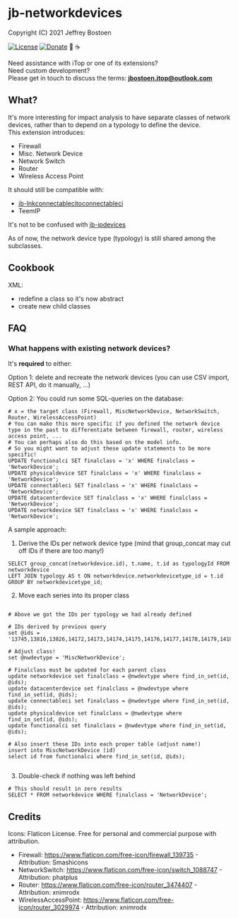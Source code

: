 # jb-networkdevices
Copyright (C) 2021 Jeffrey Bostoen

[![License](https://img.shields.io/github/license/jbostoen/iTop-custom-extensions)](https://github.com/jbostoen/iTop-custom-extensions/blob/master/license.md)
[![Donate](https://img.shields.io/badge/Donate-PayPal-green.svg)](https://www.paypal.me/jbostoen)
🍻 ☕


Need assistance with iTop or one of its extensions?  
Need custom development?  
Please get in touch to discuss the terms: **jbostoen.itop@outlook.com**

## What?
It's more interesting for impact analysis to have separate classes of network devices, rather than to depend on a typology to define the device.  
This extension introduces:

* Firewall
* Misc. Network Device
* Network Switch
* Router
* Wireless Access Point

It should still be compatible with:
* [jb-lnkconnectablecitoconnectableci](https://github.com/jbostoen/itop-jb-lnkconnectablecitoconnectableci)
* TeemIP


It's not to be confused with [jb-ipdevices](https://github.com/jbostoen/itop-jb-ipdevices)

As of now, the network device type (typology) is still shared among the subclasses.

## Cookbook

XML:
* redefine a class so it's now abstract
* create new child classes

## FAQ

### What happens with existing network devices?

It's **required** to either:

Option 1: delete and recreate the network devices (you can use CSV import, REST API, do it manually, ...)


Option 2: You could run some SQL-queries on the database:

```
# x = the target class (Firewall, MiscNetworkDevice, NetworkSwitch, Router, WirelessAccessPoint)
# You can make this more specific if you defined the network device type in the past to differentiate between firewall, router, wireless access point, ...
# You can perhaps also do this based on the model info.
# So you might want to adjust these update statements to be more specific!
UPDATE functionalci SET finalclass = 'x' WHERE finalclass = 'NetworkDevice';
UPDATE physicaldevice SET finalclass = 'x' WHERE finalclass = 'NetworkDevice';
UPDATE connectableci SET finalclass = 'x' WHERE finalclass = 'NetworkDevice';
UPDATE datacenterdevice SET finalclass = 'x' WHERE finalclass = 'NetworkDevice';
UPDATE networkdevice SET finalclass = 'x' WHERE finalclass = 'NetworkDevice';
```


A sample approach:

1) Derive the IDs per network device type (mind that group_concat may cut off IDs if there are too many!)

```
SELECT group_concat(networkdevice.id), t.name, t.id as typologyId FROM networkdevice 
LEFT JOIN typology AS t ON networkdevice.networkdevicetype_id = t.id 
GROUP BY networkdevicetype_id;
```

2) Move each series into its proper class

```

# Above we got the IDs per typology we had already defined

# IDs derived by previous query
set @ids = '13745,13816,13826,14172,14173,14174,14175,14176,14177,14178,14179,14180,14181';

# Adjust class!
set @nwdevtype = 'MiscNetworkDevice'; 

# Finalclass must be updated for each parent class
update networkdevice set finalclass = @nwdevtype where find_in_set(id, @ids);
update datacenterdevice set finalclass = @nwdevtype where find_in_set(id, @ids);
update connectableci set finalclass = @nwdevtype where find_in_set(id, @ids);
update physicaldevice set finalclass = @nwdevtype where find_in_set(id, @ids);
update functionalci set finalclass = @nwdevtype where find_in_set(id, @ids);

# Also insert these IDs into each proper table (adjust name!)
insert into MiscNetworkDevice (id)
select id from functionalci where find_in_set(id, @ids);


```

3) Double-check if nothing was left behind

```
# This should result in zero results
SELECT * FROM networkdevice WHERE finalclass = 'NetworkDevice';
```



## Credits

Icons: Flaticon License. Free for personal and commercial purpose with attribution. 
* Firewall: https://www.flaticon.com/free-icon/firewall_139735 - Attribution: Smashicons
* NetworkSwitch: https://www.flaticon.com/free-icon/switch_1088747 - Attribution: phatplus
* Router: https://www.flaticon.com/free-icon/router_3474407 - Attribution: xnimrodx
* WirelessAccessPoint: https://www.flaticon.com/free-icon/router_3029974 - Attribution: xnimrodx

